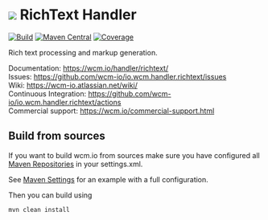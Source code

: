<img src="https://wcm.io/images/favicon-16@2x.png"/> RichText Handler
======
[![Build](https://github.com/wcm-io/io.wcm.handler.richtext/workflows/Build/badge.svg?branch=develop)](https://github.com/wcm-io/io.wcm.handler.richtext/actions?query=workflow%3ABuild+branch%3Adevelop)
[![Maven Central](https://img.shields.io/maven-central/v/io.wcm/io.wcm.handler.richtext)](https://repo1.maven.org/maven2/io/wcm/io.wcm.handler.richtext/)
[![Coverage](https://sonarcloud.io/api/project_badges/measure?project=wcm-io_io.wcm.handler.richtext&metric=coverage)](https://sonarcloud.io/summary/new_code?id=wcm-io_io.wcm.handler.richtext)

Rich text processing and markup generation.

Documentation: https://wcm.io/handler/richtext/<br/>
Issues: https://github.com/wcm-io/io.wcm.handler.richtext/issues<br/>
Wiki: https://wcm-io.atlassian.net/wiki/<br/>
Continuous Integration: https://github.com/wcm-io/io.wcm.handler.richtext/actions<br/>
Commercial support: https://wcm.io/commercial-support.html


## Build from sources

If you want to build wcm.io from sources make sure you have configured all [Maven Repositories](https://wcm.io/maven.html) in your settings.xml.

See [Maven Settings](https://github.com/wcm-io/io.wcm.handler.richtext/blob/develop/.maven-settings.xml) for an example with a full configuration.

Then you can build using

```
mvn clean install
```
